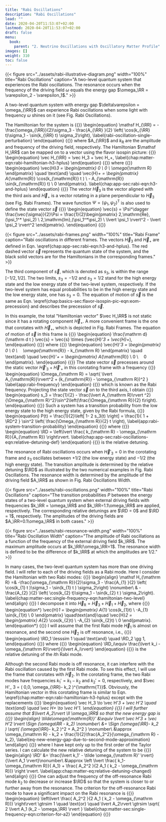 ```yaml
---
title: "Rabi Oscillations"
description: "Rabi Oscillations"
lead: ""
date: 2020-04-20T11:53:07+02:00
lastmod: 2020-04-20T11:53:07+02:00
draft: false
menu:
  book:
    parent: "2. Neutrino Oscillations with Oscillatory Matter Profile"
images: []
weight: 310
toc: false
---
```


{{< figure src="../assets/rabi-illustrative-diagram.png" width="100%" title="Rabi Oscillations" caption="A two-level quantum system that experiences the Rabi oscillations. The resonance occurs when the frequency of the driving field $\omega$ equals the energy gap $\omega_\RR = \varepsilon_2 - \varepsilon_1$." >}}


A two-level quantum system with energy gap $\delta\varepsilon = \omega_{\RR}$ can experience Rabi oscillations when some light with frequency $\omega$ shines on it (see Fig. Rabi Oscillations).

The Hamiltonian for the system is
{{<m>}}
\begin{equation}
    \mathsf H_{\RR} = -\frac{\omega_{\RR}}{2}\sigma_3 - \frac{A_{\RR} }{2}  \left( \cos(k_{\RR} t)\sigma_1  - \sin(k_{\RR} t) \sigma_2\right),
    \label{rabi-oscillation-single-perturbation}
\end{equation}
{{</m>}}
where $A_{\RR}$ and $k_{\mathrm{R}}$ are the amplitude and frequency of the driving field, respectively. The Hamiltonian $\mathsf H_\RR$ can be mapped on to a vector using the flavor isospin picture:
{{<m>}}
\begin{equation}
\vec H_{\RR} = \vec H_3 + \vec H_+,
\label{chap:matter-eqn:rabi-hamiltonian-h3-hplus}
\end{equation}
{{</m>}}
where
{{<m>}}
\begin{equation}
    \vec{H}_3 =  \begin{pmatrix}
    0 \\ 0 \\ \omega_{\mathrm R}
    \end{pmatrix} \quad \text{and} \quad
    \vec{H}_+ =  \begin{pmatrix}
    A_{\mathrm{R}} \cos(k_{\mathrm{R}} t ) \\
    - A_{\mathrm{R}} \sin(k_{\mathrm{R}} t) \\
    0
    \end{pmatrix}.
    \label{chap:app-sec:rabi-eqn:h3-and-hplus}
\end{equation}
{{</m>}}
The vector $\vec{H}_3$ is the vector aligned with the third axis and $\vec{H}_+$ is a vector rotating in a plane perpendicular to $\vec{H}_3$ (see Fig. Rabi Frames). The wave function $\Psi=(\psi_1,\psi_2)^{\mathrm{T}}$ is also used to define the state vector $\vec{s}$
{{<m>}}
\begin{equation}
    \vec{s} = \Psi^\dagger \frac{\vec{\sigma}}{2}\Psi
    = \frac{1}{2}\begin{pmatrix}
    2\,\mathrm{Re}\,(\psi_1^* \psi_2) \\
    2\,\mathrm{Im}\,(\psi_1^*\psi_2) \\
    \lvert \psi_1 \rvert^2 - \lvert \psi_2 \rvert^2
    \end{pmatrix}.
\end{equation}
{{</m>}}


{{< figure src="../assets/rabi-frames.png" width="100%" title="Rabi Frame" caption="Rabi oscillations in different frames. The vectors $\vec H_3$ and $\vec H_+$ are defined in Eqn. \eqref{chap:app-sec:rabi-eqn:h3-and-hplus}. The red dashed vector $\vec s$ represents the quantum state of the system, and the black solid vectors are for the Hamiltonians in the corresponding frames." >}}


The third component of $\vec{s}$, which is denoted as $s_3$, is within the range $[-1/2,1/2]$. The two limits, $s_3=-1/2$ and $s_3=1/2$ stand for the high energy state and the low energy state of the two-level system, respectively. If the two-level system has equal probabilities to be in the high energy state and the low energy state, one has $s_3=0$. The equation of motion of $\vec s$ is the same as Eqn. \eqref{chap:basics-sec:flavor-isospin-pic-eqn:eom-precession} and describes the precession of $\vec s$.


In this example, the total "Hamiltonian vector" $\vec H_\RR$ is not static since it has a rotating component $\vec H_+$. A more convenient frame is the one that corotates with $\vec{H}_+$, which is depicted in Fig. Rabi Frames. The equation of motion of $\vec s$ in this frame is
{{<m>}}
\begin{equation}
\frac{\mathrm d}{\mathrm d t } \vec{s} = \vec{s} \times (\vec{H}'_3 + \vec{H}_+),
\end{equation}
{{</m>}}
where
{{<m>}}
\begin{equation}
\vec{H}'_3 = \begin{pmatrix}
    0 \\ 0 \\ 　\omega_{\mathrm{R}} - k_{\mathrm R}
  \end{pmatrix} \quad \text{and} \quad \vec{H}'_+ = \begin{pmatrix}
    A_{\mathrm{R}} \\ 0 \\ 　0
    \end{pmatrix}.
\end{equation}
{{</m>}}
The state vector $\vec{s}$ precesses around the static vector $\vec{H}'_3 + \vec{H}'_+$ in this corotating frame with a frequency
{{<m>}}
\begin{equation}
    \Omega_{\mathrm R} = \sqrt{ \lvert A_{\mathrm{R}}\rvert^2 + (k_{\mathrm{R}} - \omega_{\mathrm R})^2 }
    \label{app:rabi-frequency}
\end{equation}
{{</m>}}
which is known as the Rabi frequency.
Projecting the state vector $\vec{s}$ on to the third axis, I obtain
{{<m>}}
\begin{equation}
s_3 = \frac{1}{2} - \frac{\lvert A_{\mathrm R}\rvert ^2}{\Omega_{\mathrm R}^2}\sin^2\left(\frac{\Omega_{\mathrm R}}{2} t\right).
\end{equation}
{{</m>}}
Such a system has a transition probability from the low energy state to the high energy state, given by the Rabi formula,
{{<m>}}
\begin{equation}
    P(t) = \frac{1}{2}\left[ 1- 2 s_3(t) \right] = \frac{1}{ 1 + \RD^2 } \sin^2 \left( \frac{\Omega_{\mathrm R}}{2} t \right),
    \label{app:rabi-system-transition-probability}
\end{equation}
{{</m>}}
where
{{<m>}}
\begin{equation}
    \RD = \left\lvert \frac{ k_{\mathrm R} - \omega_{\mathrm R}}{A_{\mathrm R}} \right\rvert.
    \label{chap:app-sec:rabi-oscillations-eqn:relative-detuning-def}
\end{equation}
{{</m>}}
is the relative detuning.

The resonance of Rabi oscillations occurs when $\vec{H}' _ 3=0$ in the corotating frame and $s_3$ oscillates between $+1/2$ (the low energy state) and $-1/2$ (the high energy state). The transition amplitude is determined by the relative detuning $\RD$ as illustrated by the two numerical examples in Fig. Rabi Oscillations. The resonance width is determined by the amplitude of the driving field $A_\RR$ as shown in Fig. Rabi Oscillations Width.


{{< figure src="../assets/rabi-oscillations.png" width="100%" title="Rabi Oscillations" caption="The transition probabilities $P$ between the energy states of a two-level quantum system when external driving fields with frequencies $k_\RR = \omega_\RR$ and $k_\RR=1.1\omega_\RR$ are applied, respectively. The corresponding relative detunings are $\RD = 0$ and $\RD = 1$, respectively. The amplitudes of the driving fields are $A_\RR=0.1\omega_\RR$ in both cases." >}}

{{< figure src="../assets/rabi-resonance-width.png" width="100%" title="Rabi Oscillation Width" caption="The amplitude of Rabi oscillations as a function of the frequency of the external driving field $k_\RR$. The maximum amplitude occurs at $k_\RR/\omega_\RR=1$. The resonance width is defined to be the difference of $k_\RR$ at which the amplitudes are 1/2." >}}


<!-- ## Interference Between the Driving Fields -->

In many cases, the two-level quantum system has more than one driving field. I will refer to each of the driving fields as a Rabi mode. Here I consider the Hamiltonian with two Rabi modes:
{{<m>}}
\begin{align}
    \mathsf H_{\mathrm R} =& -\frac{\omega_{\mathrm R}}{2}\sigma_3 - \frac{A_{1} }{2}  \left( \cos(k_{1} t )\sigma_1  - \sin(k_{1} t ) \sigma_2\right) \nonumber\\
    & - \frac{A_{2} }{2}  \left( \cos(k_{2} t)\sigma_1  - \sin(k_{2} t ) \sigma_2\right).
    \label{chap:matter-sec:single-frequency-eqn:hamiltonian-two-level}
\end{align}
{{</m>}}
I decompose it into $\vec{H}_ {\mathrm R}=\vec{H} _ 3 + \vec{H}_{1} + \vec{H}_2$, where
{{<m>}}
\begin{equation*}
   \vec{H}_1 =  \begin{pmatrix}
    A_{1} \cos(k_{1}t) \\
    -A_{1} \sin(k_{1}t)  \\
    0
  \end{pmatrix} \quad\text{and}\quad   \vec{H}_2 =  \begin{pmatrix}
    A_{2} \cos(k_{2}t) \\
    -A_{2} \sin(k_{2}t)  \\
    0
     \end{pmatrix}.
\end{equation*}
{{</m>}}
I will assume that the first Rabi mode $\vec{H}_1$ is almost on resonance, and the second one $\vec H_2$ is off resonance, i.e.,
{{<m>}}
\begin{equation}
\RD_1 \lesssim 1 \quad \text{and} \quad
\RD_2 \gg 1,
\end{equation}
{{</m>}}
where
{{<m>}}
\begin{equation}
\RD_i\equiv \frac{\lvert k_i -\omega_{\mathrm R}\rvert}{\lvert A_i\rvert}
\end{equation}
{{</m>}}
is the relative detuning of the $i$th Rabi mode.

Although the second Rabi mode is off resonance, it can interfere with the Rabi oscillation caused by the first Rabi mode.
To see this effect, I will use the frame that corotates with $\vec H_2$. In the corotating frame, the two Rabi modes have frequencies $k_1'=k_1-k_2$ and $k_2'=0$, respectively, and $\vec H'_ 3 = ( 0,0, \omega_{\RR}- k_2 )^{\mathrm{T}}$. Obviously, the Hamiltonian vector in this corotating frame is similar to Eqn. \eqref{chap:matter-eqn:rabi-hamiltonian-h3-hplus} except with the replacements
{{<m>}}
\begin{equation}
    \vec H_3 \to \vec H'_3 + \vec H'_2  \quad \text{and} \quad \vec H_+ \to \vec H'_1.
\end{equation}
{{</m>}}
I will further assume that $\lvert A_2\rvert \ll \omega_\RR$ so that the new energy gap is
{{<m>}}
\begin{align}
    \tilde\omega_{\mathrm{R}}' &\equiv \lvert \vec H'_3 + \vec H'_2 \rvert \Sign (\omega_\RR - k_2) \nonumber\\
    &= \Sign (\omega_{\RR}- k_2 ) \sqrt{ (\omega_{\RR}- k_2 )^2 + A_2^2 } \nonumber\\
    &\approx \omega_{\mathrm R} - k_2 + \frac{1}{2}\frac{A_2^2}{\omega_{\mathrm R} - k_2},
    \label{eq-new-energy-gap-due-to-second-mode-approximation}
\end{align}
{{</m>}}
where I have kept only up to the first order of the Taylor series. I can calculate the new relative detuning of the system to be
{{<m>}}
\begin{align}
    \RD' &= \frac{\lvert k_1' - \tilde \omega_{\mathrm R}' \rvert}{\lvert A_1 \rvert}\nonumber\\
    &\approx \left \lvert \frac{ k_1-\omega_{\mathrm R}}{ A_1} + \frac{ A_2^2 }{2  A_1 ( k_2 - \omega_{\mathrm R})} \right  \rvert.
    \label{app:chap:matter-eq:relative-detuning-changed}
\end{align}
{{</m>}}
One can adjust the frequency of the off-resonance Rabi mode $k_2$ to decrease or increase $\RD$ so that the system is closer to or further away from the resonance. The criterion for the off-resonance Rabi mode to have a significant impact on the Rabi resonance is
{{<m>}}
\begin{equation}
    \left\lvert  \frac{ A_2^2 }{2  A_1 ( k_2 - \omega_{\mathrm R})} \right\rvert \gtrsim 1 \quad \text{or} \quad \lvert A_2\rvert \gtrsim \sqrt{ 2 \lvert A_1 (k_2 - \omega_\RR) \rvert }
    \label{chap:matter-sec:single-frequency-eqn:criterion-for-a2}
\end{equation}
{{</m>}}


